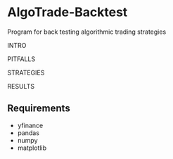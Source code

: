 # AlgoTrade-Backtest
Program for back testing algorithmic trading strategies

INTRO

PITFALLS

STRATEGIES

RESULTS

## Requirements
- yfinance
- pandas
- numpy
- matplotlib
